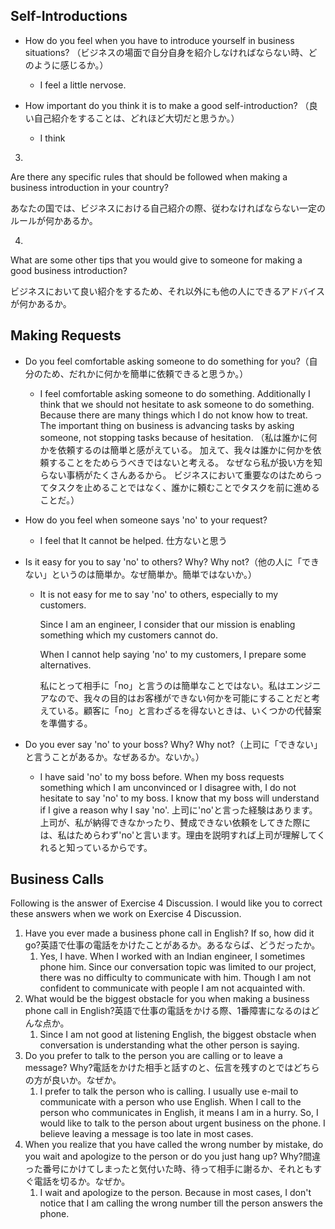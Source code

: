 ## Self-Introductions

- How do you feel when you have to introduce yourself in business situations?
  （ビジネスの場面で自分自身を紹介しなければならない時、どのように感じるか。）
  - I feel a little nervose.

- How important do you think it is to make a good self-introduction?
  （良い自己紹介をすることは、どれほど大切だと思うか。）
  - I think 



3.

Are there any specific rules that should be followed when making a business introduction in your country?

あなたの国では、ビジネスにおける自己紹介の際、従わなければならない一定のルールが何かあるか。

4.

What are some other tips that you would give to someone for making a good business introduction?

ビジネスにおいて良い紹介をするため、それ以外にも他の人にできるアドバイスが何かあるか。



## Making Requests

- Do you feel comfortable asking someone to do something for you?（自分のため、だれかに何かを簡単に依頼できると思うか。）
  - I feel comfortable asking someone to do something.
    Additionally I think that we should not hesitate to ask someone to do something.
    Because there are many things which I do not know how to treat.
    The important thing on business is advancing tasks by asking someone, not stopping tasks because of hesitation. 
    （私は誰かに何かを依頼するのは簡単と感がえている。
    加えて、我々は誰かに何かを依頼することをためらうべきではないと考える。
    なぜなら私が扱い方を知らない事柄がたくさんあるから。
    ビジネスにおいて重要なのはためらってタスクを止めることではなく、誰かに頼むことでタスクを前に進めることだ。）

- How do you feel when someone says 'no' to your request?

  - I feel that It cannot be helped. 仕方ないと思う

- Is it easy for you to say 'no' to others? Why? Why not?（他の人に「できない」というのは簡単か。なぜ簡単か。簡単ではないか。）

  - It is not easy for me to say 'no' to others, especially to my customers. 
    
    Since I am an engineer, I consider that our mission is enabling something which my customers cannot do. 

    When I cannot help saying 'no' to my customers, I prepare some alternatives.
    
    私にとって相手に「no」と言うのは簡単なことではない。私はエンジニアなので、我々の目的はお客様ができない何かを可能にすることだと考えている。顧客に「no」と言わざるを得ないときは、いくつかの代替案を準備する。

- Do you ever say 'no' to your boss? Why? Why not?（上司に「できない」と言うことがあるか。なぜあるか。ないか。）

  - I have said 'no' to my boss before. When my boss requests something which I am unconvinced or I disagree with, I do not hesitate to say 'no' to my boss. I know that my boss will understand if I give a reason why I say 'no'.
    上司に'no'と言った経験はあります。上司が、私が納得できなかったり、賛成できない依頼をしてきた際には、私はためらわず'no'と言います。理由を説明すれば上司が理解してくれると知っているからです。

## Business Calls

Following is the answer of Exercise 4 Discussion.
I would like you to correct these answers when we work on Exercise 4 Discussion.

1. Have you ever made a business phone call in English? If so, how did it go?英語で仕事の電話をかけたことがあるか。あるならば、どうだったか。
   1. Yes, I have. When I worked with an Indian engineer, I sometimes phone him. Since our conversation topic was limited to our project, there was no difficulty to communicate with him.
      Though I am not confident to communicate with people I am not acquainted with.
2. What would be the biggest obstacle for you when making a business phone call in English?英語で仕事の電話をかける際、1番障害になるのはどんな点か。
   1. Since I am not good at listening English, the biggest obstacle when conversation is understanding what the other person is saying.
3. Do you prefer to talk to the person you are calling or to leave a message? Why?電話をかけた相手と話すのと、伝言を残すのとではどちらの方が良いか。なぜか。
   1. I prefer to talk the person who is calling. I usually use e-mail to communicate with a person who use English. When I call to the person who communicates in English, it means I am in a hurry. So, I would like to talk to the person about urgent business on the phone. I believe leaving a message is too late in most cases. 
4. When you realize that you have called the wrong number by mistake, do you wait and apologize to the person or do you just hang up? Why?間違った番号にかけてしまったと気付いた時、待って相手に謝るか、それともすぐ電話を切るか。なぜか。
   1. I wait and apologize to the person. Because in most cases, I don't notice that I am calling the  wrong number till the person answers the phone.
